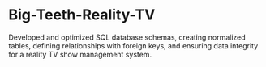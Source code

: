 # Big-Teeth-Reality-TV
Developed and optimized SQL database schemas, creating normalized tables, defining relationships with foreign keys, and ensuring data integrity for a reality TV show management system.
